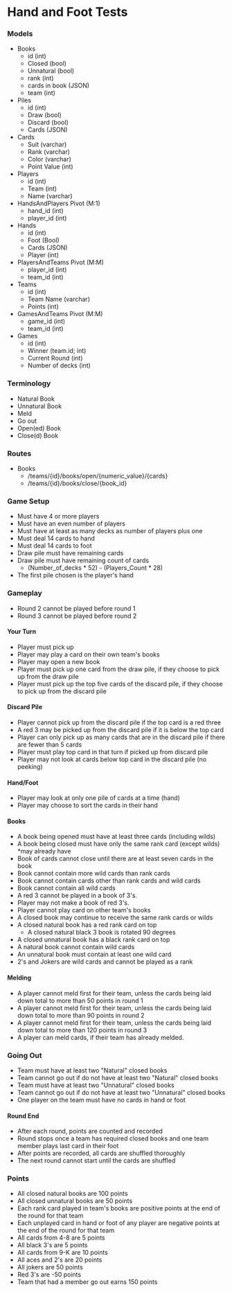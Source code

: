 # Hand and Foot Tests

### Models
- Books
  - id (int)
  - Closed (bool)
  - Unnatural (bool)
  - rank (int)
  - cards in book (JSON)
  - team (int)
- Piles
  - id (int)
  - Draw (bool)
  - Discard (bool)
  - Cards (JSON)
- Cards
  - Suit (varchar)
  - Rank (varchar)
  - Color (varchar)
  - Point Value (int)
- Players
  - id (int)
  - Team (int)
  - Name (varchar)
- HandsAndPlayers Pivot (M:1)
  - hand_id (int)
  - player_id (int)
- Hands
  - id (int)
  - Foot (Bool)
  - Cards (JSON)
  - Player (int)
- PlayersAndTeams Pivot (M:M)
  - player_id (int)
  - team_id (int)
- Teams
  - id (int)
  - Team Name (varchar)
  - Points (int)
- GamesAndTeams Pivot (M:M)
  - game_id (int)
  - team_id (int)
- Games
  - id (int)
  - Winner (team.id; int)
  - Current Round (int)
  - Number of decks (int)

### Terminology
- Natural Book
- Unnatural Book
- Meld
- Go out
- Open(ed) Book
- Close(d) Book

### Routes
- Books
  - /teams/{id}/books/open/{numeric_value}/{cards}
  - /teams/{id}/books/close/{book_id}

### Game Setup
- Must have 4 or more players
- Must have an even number of players
- Must have at least as many decks as number of players plus one
- Must deal 14 cards to hand
- Must deal 14 cards to foot
- Draw pile must have remaining cards
- Draw pile must have remaining count of cards
  - (Number_of_decks * 52) - (Players_Count * 28)
- The first pile chosen is the player's hand

### Gameplay
- Round 2 cannot be played before round 1
- Round 3 cannot be played before round 2

#### Your Turn
- Player must pick up
- Player may play a card on their own team's books
- Player may open a new book
- Player must pick up one card from the draw pile, if they choose to pick up from the draw pile
- Player must pick up the top five cards of the discard pile, if they choose to pick up from the discard pile

#### Discard Pile
- Player cannot pick up from the discard pile if the top card is a red three
- A red 3 may be picked up from the discard pile if it is below the top card
- Player can only pick up as many cards that are in the discard pile if there are fewer than 5 cards
- Player must play top card in that turn if picked up from discard pile
- Player may not look at cards below top card in the discard pile (no peeking)

#### Hand/Foot
- Player may look at only one pile of cards at a time (hand)
- Player may choose to sort the cards in their hand

#### Books
- A book being opened must have at least three cards (including wilds)
- A book being closed must have only the same rank card (except wilds) *may already have
- Book of cards cannot close until there are at least seven cards in the book
- Book cannot contain more wild cards than rank cards
- Book cannot contain cards other than rank cards and wild cards
- Book cannot contain all wild cards
- A red 3 cannot be played in a book of 3's.
- Player may not make a book of red 3's.
- Player cannot play card on other team's books
- A closed book may continue to receive the same rank cards or wilds
- A closed natural book has a red rank card on top
  - A closed natural black 3 book is rotated 90 degrees
- A closed unnatural book has a black rank card on top
- A natural book cannot contain wild cards
- An unnatural book must contain at least one wild card
- 2's and Jokers are wild cards and cannot be played as a rank

#### Melding
- A player cannot meld first for their team, unless the cards being laid down total to more than 50 points in round 1
- A player cannot meld first for their team, unless the cards being laid down total to more than 90 points in round 2
- A player cannot meld first for their team, unless the cards being laid down total to more than 120 points in round 3
- A player can meld cards, if their team has already melded.

### Going Out
- Team must have at least two "Natural" closed books
- Team cannot go out if do not have at least two "Natural" closed books
- Team must have at least two "Unnatural" closed books
- Team cannot go out if do not have at least two "Unnatural" closed books
- One player on the team must have no cards in hand or foot

#### Round End
- After each round, points are counted and recorded
- Round stops once a team has required closed books and one team member plays last card in their foot
- After points are recorded, all cards are shuffled thoroughly
- The next round cannot start until the cards are shuffled

### Points
- All closed natural books are 100 points
- All closed unnatural books are 50 points
- Each rank card played in team's books are positive points at the end of the round for that team
- Each unplayed card in hand or foot of any player are negative points at the end of the round for that team
- All cards from 4-8 are 5 points
- All black 3's are 5 points
- All cards from 9-K are 10 points
- All aces and 2's are 20 points
- All jokers are 50 points
- Red 3's are -50 points
- Team that had a member go out earns 150 points
